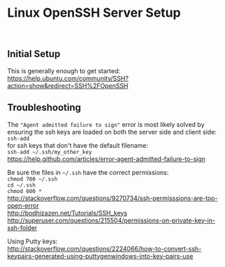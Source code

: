 # Linux OpenSSH Server Setup
<br />

## __Initial Setup__

This is generally enough to get started:  
https://help.ubuntu.com/community/SSH?action=show&redirect=SSH%2FOpenSSH

## __Troubleshooting__

The `"Agent admitted failure to sign"` error is most likely solved by ensuring the ssh keys are loaded on both the server side and client side:  
`ssh-add`  
for ssh keys that don't have the default filename:  
`ssh-add ~/.ssh/my_other_key`  
https://help.github.com/articles/error-agent-admitted-failure-to-sign

Be sure the files in `~/.ssh` have the correct permissions:  
`chmod 700 ~/.ssh`  
`cd ~/.ssh`  
`chmod 600 *`  
http://stackoverflow.com/questions/9270734/ssh-permisssions-are-too-open-error  
http://bodhizazen.net/Tutorials/SSH_keys  
http://superuser.com/questions/215504/permissions-on-private-key-in-ssh-folder

Using Putty keys:  
http://stackoverflow.com/questions/2224066/how-to-convert-ssh-keypairs-generated-using-puttygenwindows-into-key-pairs-use
